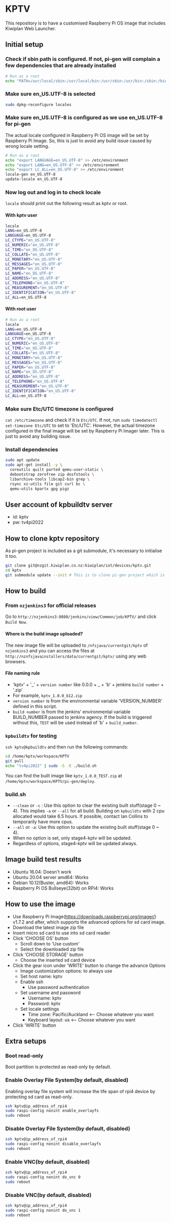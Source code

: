 # KPTV

This repository is to have a customised Raspberry Pi OS image that includes Kiwiplan Web Launcher. 

## Initial setup

### Check if sbin path is configured. If not, pi-gen will complain a few dependencies that are already installed

```bash
# Run as a root
echo "PATH=/usr/local/sbin:/usr/local/bin:/usr/sbin:/usr/bin:/sbin:/bin:/usr/local/games:/usr/games" >> /etc/environment
```

### Make sure en_US.UTF-8 is selected

```bash
sudo dpkg-reconfigure locales
```

### Make sure en_US.UTF-8 is configured as we use en_US.UTF-8 for pi-gen

The actual locale configured in Raspberry Pi OS image will be set by Raspberry Pi Image. So, this is just to avoid any build issue caused by wrong locale setting.

```bash
# Run as a root
echo "export LANGUAGE=en_US.UTF-8" >> /etc/environment
echo "export LANG=en_US.UTF-8" >> /etc/environment
echo "export LC_ALL=en_US.UTF-8" >> /etc/environment
locale-gen en_US.UTF-8
update-locale en_US.UTF-8
```

### Now log out and log in to check locale

`locale` should print out the following result as kptv or root.

#### With kptv user

```bash
locale
LANG=en_US.UTF-8
LANGUAGE=en_US.UTF-8
LC_CTYPE="en_US.UTF-8"
LC_NUMERIC="en_US.UTF-8"
LC_TIME="en_US.UTF-8"
LC_COLLATE="en_US.UTF-8"
LC_MONETARY="en_US.UTF-8"
LC_MESSAGES="en_US.UTF-8"
LC_PAPER="en_US.UTF-8"
LC_NAME="en_US.UTF-8"
LC_ADDRESS="en_US.UTF-8"
LC_TELEPHONE="en_US.UTF-8"
LC_MEASUREMENT="en_US.UTF-8"
LC_IDENTIFICATION="en_US.UTF-8"
LC_ALL=en_US.UTF-8
```

#### With root user

```bash
# Run as a root
locale
LANG=en_US.UTF-8
LANGUAGE=en_US.UTF-8
LC_CTYPE="en_US.UTF-8"
LC_NUMERIC="en_US.UTF-8"
LC_TIME="en_US.UTF-8"
LC_COLLATE="en_US.UTF-8"
LC_MONETARY="en_US.UTF-8"
LC_MESSAGES="en_US.UTF-8"
LC_PAPER="en_US.UTF-8"
LC_NAME="en_US.UTF-8"
LC_ADDRESS="en_US.UTF-8"
LC_TELEPHONE="en_US.UTF-8"
LC_MEASUREMENT="en_US.UTF-8"
LC_IDENTIFICATION="en_US.UTF-8"
LC_ALL=en_US.UTF-8
```

### Make sure Etc/UTC timezone is configured

`cat /etc/timezone` and check if it is `Etc/UTC`. If not, run `sudo timedatectl set-timezone Etc/UTC` to set to 'Etc/UTC'. However, the actual timezone configured in the final image will be set by Raspberry Pi Imager later. This is just to avoid any building issue.

### Install dependencies

```bash
sudo apt update
sudo apt-get install -y \
  coreutils quilt parted qemu-user-static \
  debootstrap zerofree zip dosfstools \
  libarchive-tools libcap2-bin grep \
  rsync xz-utils file git curl bc \
  qemu-utils kpartx gpg pigz
```

## User account of kpbuildtv server

- id: kptv
- pw: tv4pi2022

## How to clone kptv repository

As pi-gen project is included as a git submodule, it's necessary to initialise it too.

```bash
git clone git@nzgit.kiwiplan.co.nz:kiwiplan/iot/devices/kptv.git
cd kptv
git submodule update --init # This is to clone pi-gen project which is included as git submodule
```

## How to build

### From `nzjenkins3` for official releases

Go to `http://nzjenkins3:8080/jenkins/view/Common/job/KPTV/` and click `Build Now`.

#### Where is the build image uploaded?

The new image file will be uploaded to `/nfsjava/currentgit/kptv` of `nzjenkins3` and you can access the files at `http://nznfsjavainstallers/data/currentgit/kptv/` using any web browsers.

#### File naming rule

- 'kptv' + '_' + `version number` like 0.0.0 + _ + 'b' + jenkins `build number` + '.zip'
- For example, `kptv_1.0.0_b12.zip`
- `version number` is from the environmental variable 'VERSION_NUMBER' defined in this script.
- `build number` is from the jenkins' environmental variable BUILD_NUMBER passed to jenkins agency. If the build is triggered without this, `TEST` will be used instead of 'b' + `build_number`.

### `kpbuildtv` for testing 

`ssh kptv@kpbuildtv` and then run the following commands:

```bash
cd /home/kptv/workspace/KPTV
git pull 
echo "tv4pi2022" | sudo -S -E ./build.sh
```

You can find the built image like `kptv_1.0.0_TEST.zip` at `/home/kptv/workspace/KPTV/pi-gen/deploy`.

### build.sh

- `--clean` or `-c` : Use this option to clear the existing built stuff(stage 0 ~ 4). This implies `-a` or `--all` for all build. Building on `kpbuildtv` with 2 cpu allocated would take 6.5 hours. If possible, contact Ian Collins to temporarily have more cpus.  
- `--all` or `-a`: Use this option to update the existing built stuff(stage 0 ~ 4).
- When no option is set, only stage4-kptv will be updated.
- Regardless of options, stage4-kptv will be updated always.

## Image build test results

- Ubuntu 16.04: Doesn't work
- Ubuntu 20.04 server amd64: Works
- Debian 10.12(Buster, amd64): Works
- Raspberry Pi OS Bullseye(32bit) on RPi4: Works

## How to use the image

- Use Raspberry Pi Image(https://downloads.raspberrypi.org/imager/) v1.7.2 and after, which supports the advanced options for sd card image.
- Download the latest image zip file
- Insert micro sd card to use into sd card reader  
- Click 'CHOOSE OS' button 
  - Scroll down to 'Use custom' 
  - Select the downloaded zip file
- Click 'CHOOSE STORAGE' button
  - Choose the inserted sd card device
- Click the gear icon under 'WRITE' button to change the advance Options
  - Image customization options: to always use
  - Set host name: kptv
  - Enable ssh
    - Use password authentication
  - Set username and password
    - Username: kptv
    - Password: kptv
  - Set locale settings
    - Time zone: Pacific/Auckland <-- Choose whatever you want
    - Keyboard layout: us <-- Choose whatever you want
- Click 'WRITE' button

## Extra setups

### Boot read-only
Boot partition is protected as read-only by default.

### Enable Overlay File System(by default, disabled)
Enabling overlay file system will increase the life span of rpi4 device by protecting sd card as read-only.

```bash
ssh kptv@ip_address_of_rpi4 
sudo raspi-config nonint enable_overlayfs
sudo reboot
```

### Disable Overlay File System(by default, disabled)

```bash
ssh kptv@ip_address_of_rpi4 
sudo raspi-config nonint disable_overlayfs
sudo reboot
```

### Enable VNC(by default, disabled)

```bash
ssh kptv@ip_address_of_rpi4 
sudo raspi-config nonint do_vnc 0
sudo reboot
```

### Disable VNC(by default, disabled)
```bash
ssh kptv@ip_address_of_rpi4
sudo raspi-config nonint do_vnc 1
sudo reboot
```